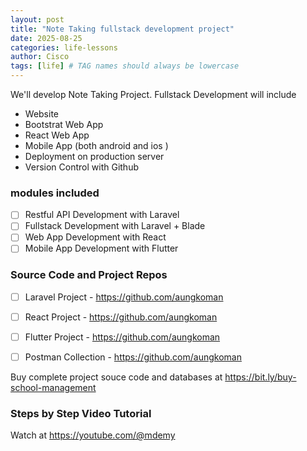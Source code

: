 ```yaml
---
layout: post
title: "Note Taking fullstack development project"
date: 2025-08-25
categories: life-lessons
author: Cisco
tags: [life] # TAG names should always be lowercase
---
```

We'll develop Note Taking Project.
Fullstack Development will include

- Website
- Bootstrat Web App
- React Web App
- Mobile App (both android and ios )
- Deployment on production server
- Version Control with Github


### modules included

- [ ] Restful API Development with Laravel
- [ ] Fullstack Development with Laravel + Blade
- [ ] Web App Development with React
- [ ] Mobile App Development with Flutter

### Source Code and Project Repos

- [ ] Laravel Project - https://github.com/aungkoman
- [ ] React Project - https://github.com/aungkoman
- [ ] Flutter Project - https://github.com/aungkoman
- [ ] Postman Collection - https://github.com/aungkoman


Buy complete project souce code and databases at https://bit.ly/buy-school-management


### Steps by Step Video Tutorial

Watch at https://youtube.com/@mdemy





